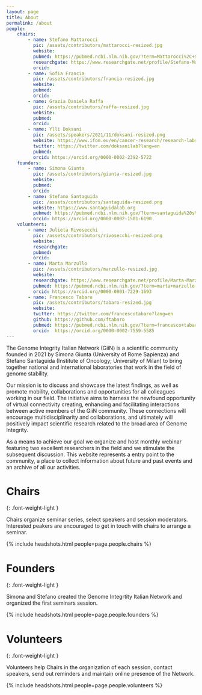 ```yaml
---
layout: page
title: About
permalink: /about
people:
    chairs:
        - name: Stefano Mattarocci
          pic: /assets/contributors/mattarocci-resized.jpg
          website:
          pubmed: https://pubmed.ncbi.nlm.nih.gov/?term=Mattarocci%2C+Stefano%5BAuthor%5D&sort=pubdate
          researchgate: https://www.researchgate.net/profile/Stefano-Mattarocci
          orcid:
        - name: Sofia Francia
          pic: /assets/contributors/francia-resized.jpg
          website:
          pubmed:
          orcid:
        - name: Grazia Daniela Raffa
          pic: /assets/contributors/raffa-resized.jpg
          website:
          pubmed:
          orcid:
        - name: Ylli Doksani
          pic: /assets/speakers/2021/11/doksani-resized.png
          website: https://www.ifom.eu/en/cancer-research/research-labs/research-lab-doksani.php
          twitter: https://twitter.com/doksanilab?lang=en
          pubmed:
          orcid: https://orcid.org/0000-0002-2392-5722
    founders:
        - name: Simona Giunta
          pic: /assets/contributors/giunta-resized.jpg
          website:
          pubmed:
          orcid:
        - name: Stefano Santaguida
          pic: /assets/contributors/santaguida-resized.png
          website: https://www.santaguidalab.org
          pubmed: https://pubmed.ncbi.nlm.nih.gov/?term=santaguida%20s%20NOT%20Scambia&sort=date
          orcid: https://orcid.org/0000-0002-1501-6190
    volunteers:
        - name: Julieta Rivosecchi
          pic: /assets/contributors/rivosecchi-resized.png
          website: 
          researchgate: 
          pubmed: 
          orcid: 
        - name: Marta Marzullo
          pic: /assets/contributors/marzullo-resized.jpg
          website: 
          researchgate: https://www.researchgate.net/profile/Marta-Marzullo
          pubmed: https://pubmed.ncbi.nlm.nih.gov/?term=marta+marzullo
          orcid: https://orcid.org/0000-0001-7229-1693
        - name: Francesco Tabaro
          pic: /assets/contributors/tabaro-resized.jpg
          website:
          twitter: https://twitter.com/francescotabaro?lang=en
          github: https://github.com/ftabaro
          pubmed: https://pubmed.ncbi.nlm.nih.gov/?term=francesco+tabaro
          orcid:  https://orcid.org/0000-0002-7559-5585
---
```


The Genome Integrity Italian Network (GiiN) is a scientific community founded in 2021 by Simona Giunta (University of Rome Sapienza) and Stefano Santaguida (Institute of Oncology; University of Milan) to bring together national and international laboratories that work in the field of genome stability. 

Our mission is to discuss and showcase the latest findings, as well as promote mobility, collaborations and opportunities for all colleagues working in our field. The initiative aims to harness the newfound opportunity of virtual connectivity creating, enhancing and facilitating interactions between active members of the GiiN community. These connections will encourage multidisciplinarity and collaborations, and ultimately will positively impact scientific research related to the broad area of Genome Integrity.

As a means to achieve our goal we organize and host monthly webinar featuring two excellent researchers in the field and we stimulate the subsequent discussion. This website represents a entry point to the community, a place to collect information about future and past events and an archive of all our activities.

# Chairs 
{: .font-weight-light }

Chairs organize seminar series, select speakers and session moderators. Interested peakers are encouraged to get in touch with chairs to arrange a seminar.

{% include headshots.html people=page.people.chairs %}

# Founders 
{: .font-weight-light }

Simona and Stefano created the Genome Integrtity Italian Network and organized the first seminars session.

{% include headshots.html people=page.people.founders %}

# Volunteers 
{: .font-weight-light }

Volunteers help Chairs in the organization of each session, contact speakers, send out reminders and maintain online presence of the Network.

{% include headshots.html people=page.people.volunteers %}